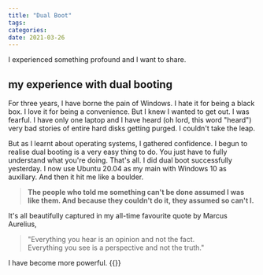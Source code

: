 ```yaml
---
title: "Dual Boot"
tags:
categories: 
date: 2021-03-26
---
```



I experienced something profound and I want to share.

## my experience with dual booting

For three years, I have borne the pain of Windows. I hate it for being a black box. I love it for being a convenience. But I knew I wanted to get out. I was fearful. I have only one laptop and I have heard (oh lord, this word "heard") very bad stories of entire hard disks getting purged. I couldn't take the leap.   

But as I learnt about operating systems, I gathered confidence. I begun to realise dual booting is a very easy thing to do. You just have to fully understand what you're doing. That's all. I did dual boot successfully yesterday. I now use Ubuntu 20.04 as my main with Windows 10 as auxillary. And then it hit me like a boulder.  

> **The people who told me something can't be done assumed I was like them. And because they couldn't do it, they assumed so can't I.**   

It's all beautifully captured in my all-time favourite quote by Marcus Aurelius,  
> "Everything you hear is an opinion and not the fact.  
Everything you see is a perspective and not the truth."

I have become more powerful.
{{<card>}}
